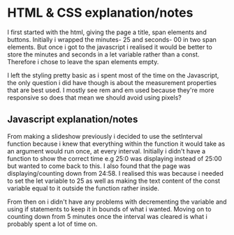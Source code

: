 # HTML & CSS explanation/notes

I first started with the html, giving the page a title, span elements and buttons.
Initially i  wrapped the minutes- 25 and seconds- 00 in two span elements. But once i got to the javascript i realised it would be better to store the minutes and seconds in a let variable rather than a const. Therefore i chose to leave the span elements empty. 

I left the styling pretty basic as i spent most of the time on the Javascript, the only question i did have though is about the measurement properties that are best used. I mostly see rem and em used because they're more responsive so does that mean we should avoid using pixels?

## Javascript explanation/notes

From making a slideshow previously i decided to use the setInterval function because i knew that everything within the function it would take as an argument would run once, at every interval. Initially i didn't have a function to show the correct time e.g 25:0 was displaying instead of 25:00 but wanted to come back to this. I also found that the page was displaying/counting down from 24:58. I realised this was because  i needed to set the let variable to 25 as well as making the text content of the const variable equal to it outside the function rather inside.

 From then on i didn't have any problems with decrementing the variable and using if statements to keep it in bounds of what i wanted. Moving on to counting down from 5 minutes once the interval was cleared is what i probably spent a lot of time on.